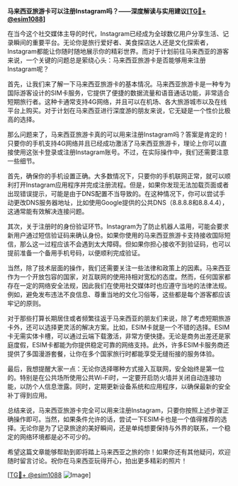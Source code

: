 **马来西亚旅游卡可以注册Instagram吗？——深度解读与实用建议[[TG💪+ @esim1088](https://t.me/s/esim1088)]**

在当今这个社交媒体主导的时代，Instagram已经成为全球数亿用户分享生活、记录瞬间的重要平台。无论你是旅行爱好者、美食探店达人还是文化探索者，Instagram都能让你随时随地展示你的精彩世界。而对于计划前往马来西亚的游客来说，一个关键的问题总是萦绕心头：马来西亚旅游卡是否能够用来注册Instagram呢？

首先，让我们来了解一下马来西亚旅游卡的基本情况。马来西亚旅游卡是一种专为国际游客设计的SIM卡服务，它提供了便捷的数据流量和语音通话功能，非常适合短期旅行者。这种卡通常支持4G网络，并且可以在机场、各大旅游城市以及在线平台上购买。对于计划在马来西亚进行深度游的朋友来说，它无疑是一个性价比极高的选择。

那么问题来了，马来西亚旅游卡真的可以用来注册Instagram吗？答案是肯定的！只要你的手机支持4G网络并且已经成功激活了马来西亚旅游卡，理论上你可以直接使用这张卡登录或注册Instagram账号。不过，在实际操作中，我们还需要注意一些细节。

首先，确保你的手机设置正确。大多数情况下，只要你的手机联网正常，就可以顺利打开Instagram应用程序并完成注册流程。但是，如果你发现无法加载页面或者出现错误提示，可能是由于DNS配置不当导致的。在这种情况下，你可以尝试手动更改DNS服务器地址，比如使用Google提供的公共DNS（8.8.8.8和8.8.4.4），这通常能有效解决连接问题。

其次，关于注册时的身份验证环节。Instagram为了防止机器人滥用，可能会要求新用户通过短信验证码来确认身份。如果你使用的马来西亚旅游卡支持接收国际短信，那么这一过程应该不会遇到太大障碍。但如果你担心接收不到验证码，也可以提前准备一个备用手机号码，以便顺利完成验证。

当然，除了技术层面的操作，我们还需要关注一些法律和政策上的因素。马来西亚作为一个开放包容的国家，对互联网的使用持相对宽松的态度。然而，任何国家都存在一定的网络安全法规，因此我们在使用社交媒体时也应遵守当地的法律法规。例如，避免发布违法不良信息、尊重当地的文化习俗等，这些都是每个游客都应该牢记的原则。

对于那些打算长期居住或者频繁往返于马来西亚的朋友们来说，除了考虑短期旅游卡外，还可以选择更灵活的解决方案。比如，ESIM卡就是一个不错的选择。ESIM卡无需实体卡槽，可以通过云端下载激活，非常方便快捷。无论是商务出差还是家庭度假，ESIM卡都能为你提供稳定可靠的网络支持。此外，许多ESIM卡服务商还提供了多国漫游套餐，让你在多个国家旅行时都能享受无缝衔接的服务体验。

最后，我想提醒大家一点：无论你选择哪种方式接入互联网，安全始终是第一位的。特别是在公共场所使用公共Wi-Fi时，一定要开启防火墙并关闭自动连接功能，以防个人信息泄露。同时，定期更新设备系统和应用程序，以确保最新的安全补丁得到应用。

总结来说，马来西亚旅游卡完全可以用来注册Instagram，只要你按照上述步骤正确操作即可。当然，如果条件允许的话，尝试一下ESIM卡也是一个值得推荐的选择。无论你是为了记录旅途的美好瞬间，还是单纯想要保持与外界的联系，一个稳定的网络环境都是必不可少的。

希望这篇文章能够帮助到即将踏上马来西亚之旅的你！如果你还有其他疑问，欢迎随时留言讨论。祝你在马来西亚玩得开心，拍出更多精彩的照片！

[[TG💪+ @esim1088](https://t.me/s/esim1088) ![Image](https://i.postimg.cc/4NQfJmqS/Snipaste-2025-05-13-00-14-12.png)]
